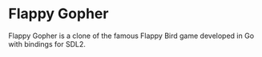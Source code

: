# Flappy Gopher

Flappy Gopher is a clone of the famous Flappy Bird game developed in Go with
bindings for SDL2.

